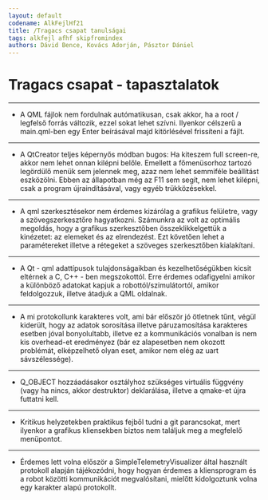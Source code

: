 ```yaml
---
layout: default
codename: AlkFejlHf21
title: /Tragacs csapat tanulságai
tags: alkfejl afhf skipfromindex
authors: Dávid Bence, Kovács Adorján, Pásztor Dániel
---
```


# Tragacs csapat - tapasztalatok

***
* A QML fájlok nem fordulnak autómatikusan, csak akkor, ha a root / legfelső forrás változik, ezzel sokat lehet szívni. Ilyenkor célszerű a main.qml-ben egy Enter beírásával majd kitörlésével frissíteni a fájlt.
***
* A QtCreator teljes képernyős módban bugos: Ha kiteszem full screen-re, akkor nem lehet onnan kilépni belőle. Emellett a főmenüsorhoz tartozó legördülő menük sem jelennek meg, azaz nem lehet semmiféle beállítást eszközölni. Ebben az állapotban még az F11 sem segít, nem lehet kilépni, csak a program újraindításával, vagy egyéb trükközésekkel.
***
* A qml szerkesztésekor nem érdemes kizárólag a grafikus felületre, vagy a szövegszerkesztőre hagyatkozni. Számunkra az volt az optimális megoldás, hogy a grafikus szerkesztőben összeklikkelgettük a kinézetet: az elemeket és az elrendezést. Ezt követően lehet a paramétereket illetve a rétegeket a szöveges szerkesztőben kialakítani.
***
* A Qt - qml adattípusok tulajdonságaikban és kezelhetőségükben kicsit eltérnek a C, C++ - ben megszokottól. Erre érdemes odafigyelni amikor a különböző adatokat kapjuk a robottól/szimulátortól, amikor feldolgozzuk, illetve átadjuk a QML oldalnak.
***
* A mi protokollunk karakteres volt, ami bár először jó ötletnek tűnt, végül kiderült, hogy az adatok sorosítása illetve páruzamosítása karakteres esetben jóval bonyolultabb, illetve ez a kommunikációs vonalban is nem kis overhead-et eredményez (bár ez alapesetben nem okozott problémát, elképzelhető olyan eset, amikor nem elég az uart sávszélessége).
***
* Q_OBJECT hozzáadásakor osztályhoz szükséges virtuális függvény (vagy ha nincs, akkor destruktor) deklarálása, illetve a qmake-et újra futtatni kell.
***
* Kritikus helyzetekben praktikus fejből tudni a git parancsokat, mert ilyenkor a grafikus kliensekben biztos nem találjuk meg a megfelelő menüpontot.
***
* Érdemes lett volna először a SimpleTelemetryVisualizer által használt protokoll alapján tájékozódni, hogy hogyan érdemes a kliensprogram és a robot közötti kommunikációt megvalósítani, mielőtt kidolgoztunk volna egy karakter alapú protokollt.